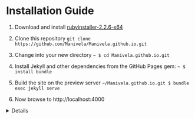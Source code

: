 # Installation Guide
1. Download and install [rubyinstaller-2.2.6-x64](https://dl.bintray.com/oneclick/rubyinstaller/rubyinstaller-2.2.6-x64.exe)

2. Clone this repository
`git clone https://github.com/Manivela/Manivela.github.io.git`

3. Change into your new directory
`~ $ cd Manivela.github.io.git`

4. Install Jekyll and other dependencies from the GitHub Pages gem:
`~ $ install bundle `

5. Build the site on the preview server
`~/Manivela.github.io.git $ bundle exec jekyll serve`

6. Now browse to http://localhost:4000
<details>